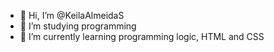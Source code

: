 - 👋 Hi, I’m @KeilaAlmeidaS
- 👀 I’m studying programming
- 🌱 I’m currently learning programming logic, HTML and CSS

